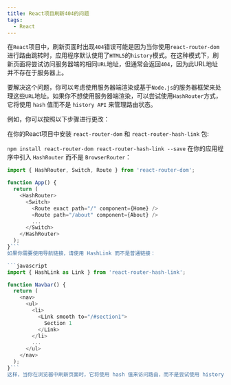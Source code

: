```yaml
---
title: React项目刷新404的问题
tags:
  - React
---
```

在`React`项目中，刷新页面时出现`404`错误可能是因为当你使用`react-router-dom`进行路由跳转时，应用程序默认使用了`HTML5`的`history`模式。在这种模式下，刷新页面将尝试访问服务器端的相同`URL`地址，但通常会返回`404`，因为此URL地址并不存在于服务器上。

要解决这个问题，你可以考虑使用服务器端渲染或基于`Node.js`的服务器框架来处理这些`URL`地址。如果你不想使用服务器端渲染，可以尝试使用`HashRouter`方式，它将使用 `hash` 值而不是 `history API` 来管理路由状态。

例如，你可以按照以下步骤进行更改：

在你的React项目中安装 `react-router-dom` 和 `react-router-hash-link` 包:

`npm install react-router-dom react-router-hash-link --save`
在你的应用程序中引入 `HashRouter` 而不是 `BrowserRouter`：

```javascript
import { HashRouter, Switch, Route } from 'react-router-dom';

function App() {
  return (
    <HashRouter>
      <Switch>
        <Route exact path="/" component={Home} />
        <Route path="/about" component={About} />
        ...
      </Switch>
    </HashRouter>
  );
}```
如果你需要使用导航链接，请使用 HashLink 而不是普通链接：

```javascript
import { HashLink as Link } from 'react-router-hash-link';

function Navbar() {
  return (
    <nav>
      <ul>
        <li>
          <Link smooth to="/#section1">
            Section 1
          </Link>
        </li>
        ...
      </ul>
    </nav>
  );
}```
这样，当你在浏览器中刷新页面时，它将使用 hash 值来访问路由，而不是尝试使用 history API 来访问URL地址并更新应用程序状态。